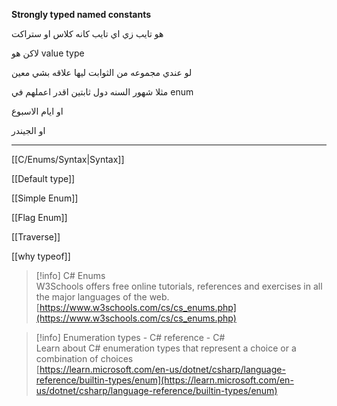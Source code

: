 **Strongly typed named constants**

هو تايب زي اي تايب كانه كلاس او ستراكت

لاكن هو value type

لو عندي مجموعه من الثوابت ليها علاقه بشي معين

مثلا شهور السنه دول ثابتين اقدر اعملهم في enum

او ايام الاسبوع

او الجيندر

---

[[C/Enums/Syntax|Syntax]]

[[Default type]]

[[Simple Enum]]

[[Flag Enum]]

[[Traverse]]

[[why typeof]]

> [!info] C# Enums  
> W3Schools offers free online tutorials, references and exercises in all the major languages of the web.  
> [https://www.w3schools.com/cs/cs_enums.php](https://www.w3schools.com/cs/cs_enums.php)  

> [!info] Enumeration types - C# reference - C#  
> Learn about C# enumeration types that represent a choice or a combination of choices  
> [https://learn.microsoft.com/en-us/dotnet/csharp/language-reference/builtin-types/enum](https://learn.microsoft.com/en-us/dotnet/csharp/language-reference/builtin-types/enum)
